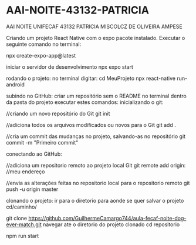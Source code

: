 # AAI-NOITE-43132-PATRICIA
AAI NOITE UNIFECAF 43132 PATRICIA MISCOLCZ DE OLIVEIRA AMPESE

Criando um projeto React Native com o expo pacote instalado. Executar o seguinte comando no terminal:

npx create-expo-app@latest

iniciar o servidor de desenvolvimento
npx expo start

rodando o projeto:
no terminal digitar:
cd MeuProjeto
npx react-native run-android

subindo no GitHub:
criar um repositório sem o README
no terminal dentro da pasta do projeto executar estes comandos:
inicializando o git:

//criando um novo repositório do Git
git init

//adiciona todos os arquivos modificados ou novos para o Git
git add .

//cria um commit das mudanças no projeto, salvando-as no repositório
git commit -m "Primeiro commit"

conectando ao GitHub:

//adiciona um repositorio remoto ao projeto local Git
git remote add origin: //meu endereço

//envia as alterações feitas no repositorio local para o repositorio remoto
git push -u origin master

clonando o projeto:
ir para o diretorio para aonde se quer salvar o projeto
cd/caminho/

git clone https://github.com/GuilhermeCamargo744/aula-fecaf-noite-dog-ever-match.git
navegar ate o diretorio do projeto clonado
cd repositorio

npm run start 
